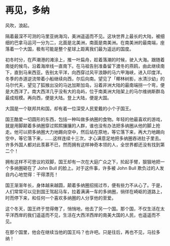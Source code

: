 #   再见，多纳

风吹，浪起。

隔着最深不可测的马里亚纳海沟，美洲遥遥而不见。这块世界上最长的大陆，被细细的巴拿马运河一分为二，北面是北美洲，南面是南美洲。在南美洲的最南端，座落着一个大国，极有可能是整个星球上距离我们最为遥远的国度。

初冬时分，在芦潮港的滩涂上，推一叶扁舟，趁着落潮的时候，驶入大海。跟随着南徙的候鸟，沿着海岸线一直南下。在马祖告别准备留下渡冬的燕鸥，由此继续南下，直到马来西亚。告别太平洋，向西穿过风平浪静的马六甲海峡，进入印度洋。冬季的赤道逆流带着小船继续向西，尔后向南。望见了「椰林树影，水清沙幼」的马尔代夫，望见了狐猴出没的马达加斯加岛，沿着非洲大陆的最南端拐一个弯，便是大西洋了。南大西洋几乎没有大的岛屿，位于南美洲大陆架上的马尔维纳斯群岛最成规模。再向西，便是大陆。登上大陆，便是大国。

大国是一个联邦共和国，却有着一位深受人民爱戴的小个子国王。

国王酷爱一切圆形的东西，包括一种叫做多纳圈的食物。年轻的他最喜欢的游戏，就是用脚颠着多纳圏穿过熙熙攘攘的人群，谁也没有办法把多纳圈从他的脚上抢走。他可以把多纳圈大力地踢向空中，然后站在原地，等它落下来，再大力地踢向空中，等它落下来，……这样连续十三次，才心满意足地把多纳圈吞进肚子里去。许多外国人都对此羡慕不已，然而拥有这样神奇本领的人，全世界都还没有找到第二个！

拥有这样不可思议的双脚，国王却有一次在大庭广众之下，抡起手臂，狠狠地把一个多纳圈砸在了 John Bull 的脸上。对于这件事，许多被 John Bull 欺负过的人发自内心地觉得：干得漂亮！

国王渐渐年长，身体越来越圆，颠着多纳圈招摇过市，便有些力不从心了。于是，人们常常可以见到国王驾起马车，拉着满满一车的多纳圈，徜徉在崎岖的道路上，时而停下来，和任何一个喜欢多纳圈的人分享他的至爱。

这个冬天，国王终于觉得倦了，悄悄地，他去了另一个国。那个国，不仅生活在太平洋西岸的我们遥遥而不见，生活在大西洋西岸的南美大国的人民，也遥遥而不见。

在那个国里，他会在继续当他的国王吗？也许吧。只是往后，再也不见，马拉多纳！
